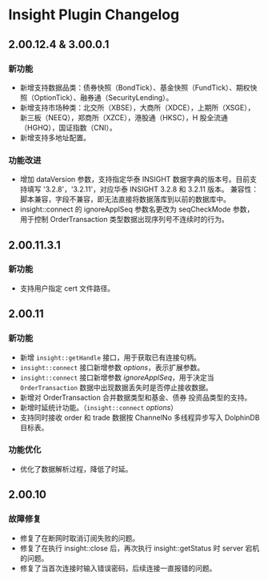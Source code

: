# Insight Plugin Changelog

## 2.00.12.4 & 3.00.0.1

### 新功能

- 新增支持数据品类：债券快照（BondTick）、基金快照（FundTick）、期权快照（OptionTick）、融券通（SecurityLending）。
- 新增支持市场种类：北交所（XBSE），大商所（XDCE），上期所（XSGE），新三板（NEEQ），郑商所（XZCE），港股通（HKSC），H 股全流通（HGHQ），国证指数（CNI）。
- 新增支持多地址配置。

### 功能改进

- 增加 dataVersion 参数，支持指定华泰 INSIGHT 数据字典的版本号。目前支持填写 '3.2.8'，'3.2.11'，对应华泰 INSIGHT 3.2.8 和 3.2.11 版本。
  兼容性：脚本兼容，字段不兼容，即无法直接将数据落库到以前的数据库中。
- insight::connect 的 ignoreApplSeq 参数名更改为 seqCheckMode 参数，用于控制 OrderTransaction 类型数据出现序列号不连续时的行为。

## 2.00.11.3.1

### 新功能

- 支持用户指定 cert 文件路径。

## 2.00.11

### 新功能

- 新增 `insight::getHandle` 接口，用于获取已有连接句柄。
- `insight::connect` 接口新增参数 *options*，表示扩展参数。
- `insight::connect` 接口新增参数 *ignoreApplSeq*，用于决定当 `OrderTransaction` 数据中出现数据丢失时是否停止接收数据。
- 新增对 OrderTransaction 合并数据类型和基金、债券 投资品类型的支持。
- 新增时延统计功能。（`insight::connect` *options*）
- 支持同时接收 order 和 trade 数据按 ChannelNo 多线程异步写入 DolphinDB 目标表。

### 功能优化

- 优化了数据解析过程，降低了时延。

## 2.00.10

### 故障修复

- 修复了在断网时取消订阅失败的问题。
- 修复了在执行 insight::close 后，再次执行 insight::getStatus 时 server 宕机的问题。
- 修复了当首次连接时输入错误密码，后续连接一直报错的问题。
